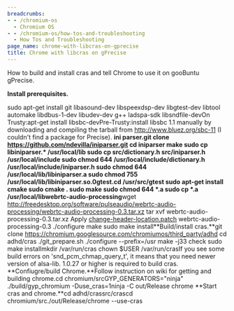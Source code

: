 ```yaml
---
breadcrumbs:
- - /chromium-os
  - Chromium OS
- - /chromium-os/how-tos-and-troubleshooting
  - How Tos and Troubleshooting
page_name: chrome-with-libcras-on-gprecise
title: Chrome with libcras on gPrecise
---
```


How to build and install cras and tell Chrome to use it on gooBuntu gPrecise.

**Install prerequisites.**

sudo apt-get install git libasound-dev libspeexdsp-dev libgtest-dev libtool
automake libdbus-1-dev libudev-dev g++ ladspa-sdk libsndfile-devOn
Trusty:apt-get install libsbc-devPre-Trusty:install libsbc 1.1 manually by
downloading and compiling the tarball from <http://www.bluez.org/sbc-11> (I
couldn't find a package for Precise).
**ini parser.**git clone https://github.com/ndevilla/iniparser.git cd iniparser
make sudo cp libiniparser.\* /usr/local/lib sudo cp src/dictionary.h
src/iniparser.h /usr/local/include sudo chmod 644
/usr/local/include/dictionary.h /usr/local/include/iniparser.h sudo chmod 644
/usr/local/lib/libiniparser.a sudo chmod 755
/usr/local/lib/libiniparser.so.0**gtest.**cd /usr/src/gtest sudo apt-get install
cmake sudo cmake . sudo make sudo chmod 644 \*.a sudo cp \*.a
/usr/local/lib**webrtc-audio-processing**wget
http://freedesktop.org/software/pulseaudio/webrtc-audio-processing/webrtc-audio-processing-0.3.tar.xz
tar xvf webrtc-audio-processing-0.3.tar.xz Apply
[change-header-location.patch](https://chromium-review.googlesource.com/c/499813/)
webrtc-audio-processing-0.3 ./configure make sudo make install**Build/install
cras.**git clone https://chromium.googlesource.com/chromiumos/third_party/adhd
cd adhd/cras ./git_prepare.sh ./configure --prefix=/usr make -j33 check sudo
make installmkdir /var/run/cras
chown $USER /var/run/crasIf you see some build errors on
'snd_pcm_chmap_query_t', it means that you need newer version of alsa-lib.
1.0.27 or higher is required to build cras.
**Confiugre/build Chrome.**Follow instruction on wiki for getting and building
chrome.cd chromium/srcGYP_GENERATORS="ninja" ./build/gyp_chromium
-Duse_cras=1ninja -C out/Release chrome
**Start cras and chrome.**cd adhd/crassrc/crascd
chromium/src./out/Release/chrome --use-cras